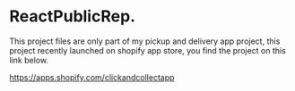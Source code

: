 # ReactPublicRep.


This project files are only part of my pickup and delivery app project, this project recently launched on shopify app store, you find the project on this link below.

https://apps.shopify.com/clickandcollectapp 
